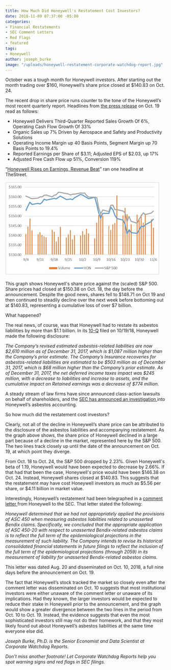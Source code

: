 ```yaml
---
title: How Much Did Honeywell's Restatement Cost Investors?
date: 2018-11-09 07:37:00 -05:00
categories:
- Financial Restatements
- SEC Comment Letters
- Red Flags
- featured
tags:
- Honeywell
author: joseph_burke
image: "/uploads/honeywell-restatement-corporate-watchdog-report.jpg"
---
```


October was a tough month for Honeywell investors. After starting out the month trading over $160, Honeywell’s share price closed at $140.83 on Oct. 24.

The recent drop in share price runs counter to the tone of the Honeywell’s most recent quarterly report. Headlines from [the press release](https://www.prnewswire.com/news-releases/honeywell-delivers-third-quarter-reported-sales-growth-of-6-operating-cash-flow-growth-of-33-300734108.html) on Oct. 19 read as follows:
* Honeywell Delivers Third-Quarter Reported Sales Growth Of 6%, Operating Cash Flow Growth Of 33%
* Organic Sales up 7% Driven by Aerospace and Safety and Productivity Solutions
* Operating Income Margin up 40 Basis Points, Segment Margin up 70 Basis Points to 19.4%
* Reported Earnings per Share of $3.11; Adjusted EPS of $2.03, up 17%
* Adjusted Free Cash Flow up 51%, Conversion 119%

“[Honeywell Rises on Earnings, Revenue Beat](https://www.thestreet.com/investing/honeywell-rises-on-earnings-revenue-beat-14750789)” ran one headline at TheStreet.

![Honeywell Excel Graph 1.jpg](/uploads/Honeywell%20Excel%20Graph%201.jpg)

This graph shows Honeywell's share price against the (scaled) S&P 500. Share prices had closed at $150.38 on Oct. 18, the day before the announcement. Despite the good news, shares fell to $148.71 on Oct 19 and then continued to steadily decline over the next week before bottoming out at $140.83, representing a cumulative loss of over $7 billion.

What happened?

The real news, of course, was that Honeywell had to restate its asbestos liabilities by more than $1.1 billion. In its [10-Q](https://www.sec.gov/Archives/edgar/data/773840/000093041318003111/c92183_10q.htm) filed on 10/19/18, Honeywell made the following disclosure:

_The Company’s revised estimated asbestos-related liabilities are now $2,610 million as of December 31, 2017, which is $1,087 million higher than the Company’s prior estimate. The Company’s Insurance recoveries for asbestos-related liabilities are estimated to be $503 million as of December 31, 2017, which is $68 million higher than the Company’s prior estimate. As of December 31, 2017, the net deferred income taxes impact was $245 million, with a decrease to liabilities and increase to assets, and the cumulative impact on Retained earnings was a decrease of $774 million._

A steady stream of law firms have since announced class-action lawsuits on behalf of shareholders, and the [SEC has announced an investigation ](https://www.wsj.com/articles/honeywell-cuts-profit-outlook-on-expected-spinoff-impacts-1539948029)into Honeywell’s asbestos accounting.

So how much did the restatement cost investors?

Clearly, not all of the decline in Honeywell’s share price can be attributed to the disclosure of the asbestos liabilities and accompanying restatement. As the graph above shows, the share price of Honeywell declined in a large part because of a decline in the market, represented here by the S&P 500. The two lines track closely up until the date of the announcement on Oct. 19, at which point they diverge.

From Oct. 18 to Oct. 24, the S&P 500 dropped by 2.23%. Given Honeywell's beta of 1.19, Honeywell would have been expected to decrease by 2.66%. If that had that been the case, Honeywell's price would have been $146.38 on Oct. 24. Instead, Honeywell shares closed at $140.83.  This suggests that the restatement may have cost Honeywell investors as much as $5.56 per share, or $4.11 billion in market value.

Interestingly, Honeywell’s restatement had been telegraphed in a [comment letter ](https://www.sec.gov/Archives/edgar/data/773840/000095015718000913/0000950157-18-000913-index.htm)from Honeywell to the SEC. That letter stated the following:

_Honeywell determined that we had not appropriately applied the provisions of ASC 450 when measuring asbestos liabilities related to unasserted Bendix claims.  Specifically, we concluded that the appropriate application of ASC 450-20 with respect to unasserted Bendix-related asbestos claims is to reflect the full term of the epidemiological projections in the measurement of such liability.  The Company intends to revise its historical consolidated financial statements in future filings to reflect the inclusion of the full term of the epidemiological projections (through 2059) in its measurement of liability for unasserted Bendix-related asbestos claims._

This letter was dated Aug. 20 and disseminated on Oct. 10, 2018, a full nine days before the announcement on Oct. 19.

The fact that Honeywell’s stock tracked the market so closely even after the comment letter was disseminated on Oct. 10 suggests that most institutional investors were either unaware of the comment letter or unaware of its implications. Had they known, the larger investors would be expected to reduce their stake in Honeywell prior to the announcement, and the graph would show a greater divergence between the two lines in the period from Oct. 10 to Oct. 19. Instead, the evidence suggests that even the most sophisticated investors still may not do their homework, and that they most likely found out about Honeywell’s asbestos liabilities at the same time everyone else did.

_Joseph Burke, Ph.D. is the Senior Economist and Data Scientist at Corporate Watchdog Reports._

_Don’t miss another footnote! Let Corporate Watchdog Reports help you spot warning signs and red flags in SEC filings._